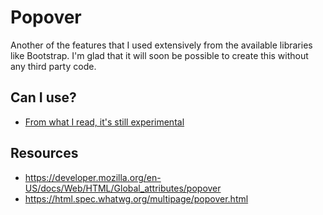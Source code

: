 # Popover

Another of the features that I used extensively from the available libraries like Bootstrap.  I'm glad that it will soon be possible to create this without any third party code.

## Can I use?

- [From what I read, it's still experimental](https://caniuse.com/?search=Popover)

## Resources

- https://developer.mozilla.org/en-US/docs/Web/HTML/Global_attributes/popover
- https://html.spec.whatwg.org/multipage/popover.html
